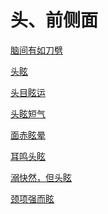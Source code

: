 # 头、前侧面[脑间有如刀劈](https://www.gmzyjc.com/search/result?wd=脑间有如刀劈)[头眩](https://www.gmzyjc.com/search/result?wd=头眩)[头目眩运](https://www.gmzyjc.com/search/result?wd=头目眩运)[头眩短气](https://www.gmzyjc.com/search/result?wd=头眩短气)[面赤眩晕](https://www.gmzyjc.com/search/result?wd=面赤眩晕)[耳鸣头眩](https://www.gmzyjc.com/search/result?wd=耳鸣头眩)[溺快然，但头眩](https://www.gmzyjc.com/search/result?wd=溺快然，但头眩)[颈项强而眩](https://www.gmzyjc.com/search/result?wd=颈项强而眩)